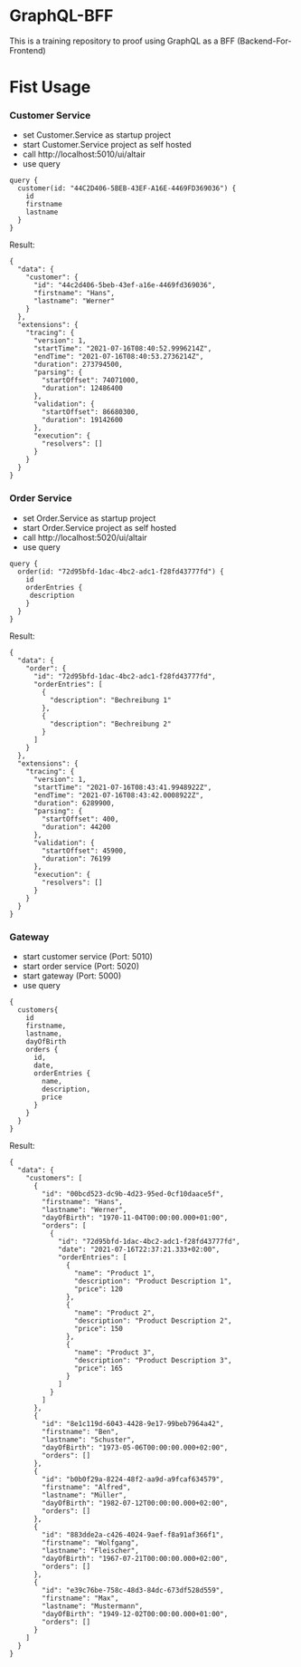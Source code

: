 # GraphQL-BFF
This is a training repository to proof using GraphQL as a BFF (Backend-For-Frontend)

# Fist Usage 

### Customer Service 

- set Customer.Service as startup project 
- start Customer.Service project as self hosted 
- call http://localhost:5010/ui/altair
- use query 

```
query {
  customer(id: "44C2D406-5BEB-43EF-A16E-4469FD369036") {
    id
    firstname
    lastname
  }
}
```
Result: 
```
{
  "data": {
    "customer": {
      "id": "44c2d406-5beb-43ef-a16e-4469fd369036",
      "firstname": "Hans",
      "lastname": "Werner"
    }
  },
  "extensions": {
    "tracing": {
      "version": 1,
      "startTime": "2021-07-16T08:40:52.9996214Z",
      "endTime": "2021-07-16T08:40:53.2736214Z",
      "duration": 273794500,
      "parsing": {
        "startOffset": 74071000,
        "duration": 12486400
      },
      "validation": {
        "startOffset": 86680300,
        "duration": 19142600
      },
      "execution": {
        "resolvers": []
      }
    }
  }
}

```

### Order Service 

- set Order.Service as startup project 
- start Order.Service project as self hosted 
- call http://localhost:5020/ui/altair
- use query 

```
query {
  order(id: "72d95bfd-1dac-4bc2-adc1-f28fd43777fd") {
    id
    orderEntries {
     description 
    }
  }
}
```

Result:
```
{
  "data": {
    "order": {
      "id": "72d95bfd-1dac-4bc2-adc1-f28fd43777fd",
      "orderEntries": [
        {
          "description": "Bechreibung 1"
        },
        {
          "description": "Bechreibung 2"
        }
      ]
    }
  },
  "extensions": {
    "tracing": {
      "version": 1,
      "startTime": "2021-07-16T08:43:41.9948922Z",
      "endTime": "2021-07-16T08:43:42.0008922Z",
      "duration": 6289900,
      "parsing": {
        "startOffset": 400,
        "duration": 44200
      },
      "validation": {
        "startOffset": 45900,
        "duration": 76199
      },
      "execution": {
        "resolvers": []
      }
    }
  }
}
```

### Gateway
- start customer service (Port: 5010)
- start order service (Port: 5020)
- start gateway (Port: 5000)
- use query 

```
{
  customers{
    id
    firstname,
    lastname,
    dayOfBirth
    orders {
      id,
      date,
      orderEntries {
        name,
        description,
        price
      }
    }
  }
}
```
Result:
```
{
  "data": {
    "customers": [
      {
        "id": "00bcd523-dc9b-4d23-95ed-0cf10daace5f",
        "firstname": "Hans",
        "lastname": "Werner",
        "dayOfBirth": "1970-11-04T00:00:00.000+01:00",
        "orders": [
          {
            "id": "72d95bfd-1dac-4bc2-adc1-f28fd43777fd",
            "date": "2021-07-16T22:37:21.333+02:00",
            "orderEntries": [
              {
                "name": "Product 1",
                "description": "Product Description 1",
                "price": 120
              },
              {
                "name": "Product 2",
                "description": "Product Description 2",
                "price": 150
              },
              {
                "name": "Product 3",
                "description": "Product Description 3",
                "price": 165
              }
            ]
          }
        ]
      },
      {
        "id": "8e1c119d-6043-4428-9e17-99beb7964a42",
        "firstname": "Ben",
        "lastname": "Schuster",
        "dayOfBirth": "1973-05-06T00:00:00.000+02:00",
        "orders": []
      },
      {
        "id": "b0b0f29a-8224-48f2-aa9d-a9fcaf634579",
        "firstname": "Alfred",
        "lastname": "Müller",
        "dayOfBirth": "1982-07-12T00:00:00.000+02:00",
        "orders": []
      },
      {
        "id": "883dde2a-c426-4024-9aef-f8a91af366f1",
        "firstname": "Wolfgang",
        "lastname": "Fleischer",
        "dayOfBirth": "1967-07-21T00:00:00.000+02:00",
        "orders": []
      },
      {
        "id": "e39c76be-758c-48d3-84dc-673df528d559",
        "firstname": "Max",
        "lastname": "Mustermann",
        "dayOfBirth": "1949-12-02T00:00:00.000+01:00",
        "orders": []
      }
    ]
  }
}
```